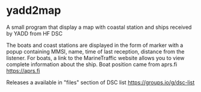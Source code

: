 # yadd2map
A small program that display a map with coastal station and ships received by YADD from HF DSC

The boats and coast stations are displayed in the form of marker with a popup containing MMSI, name, time of last reception, distance from the listener.
For boats, a link to the MarineTraffic website allows you to view complete information about the ship.
Boat position came from aprs.fi https://aprs.fi

Releases a available in "files" section of DSC list https://groups.io/g/dsc-list


